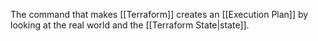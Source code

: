 The command that makes [[Terraform]] creates an [[Execution Plan]] by looking at the real world and the [[Terraform State|state]].
